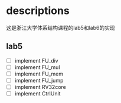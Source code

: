 # descriptions
这是浙江大学体系结构课程的lab5和lab6的实现


## lab5

- [ ] implement FU_div
- [ ] implement FU_mul
- [ ] implement FU_mem
- [ ] implement FU_jump
- [ ] implement RV32core
- [ ] implement CtrlUnit